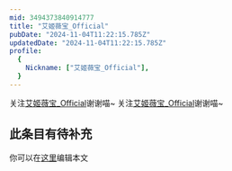 ```yaml
---
mid: 3494373840914777
title: "艾姬薇宝_Official"
pubDate: "2024-11-04T11:22:15.785Z"
updatedDate: "2024-11-04T11:22:15.785Z"
profile:
  {
    Nickname: ["艾姬薇宝_Official"],
  }
---
```


关注[艾姬薇宝_Official](https://space.bilibili.com/3494373840914777)谢谢喵~ 关注[艾姬薇宝_Official](https://space.bilibili.com/3494373840914777)谢谢喵~

## 此条目有待补充
你可以在[这里](https://github.com/Yuhanawa/VTuber.ICU-Content/edit/master/v/艾姬薇宝_Official/index.md)编辑本文
